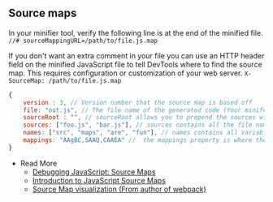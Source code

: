 ## Source maps
In your minifier tool, verify the following line is at the end of the minified file.
`//# sourceMappingURL=/path/to/file.js.map`

If you don't want an extra comment in your file you can use an HTTP header field on the minified JavaScript file to tell DevTools where to find the source map. This requires configuration or customization of your web server.
`X-SourceMap: /path/to/file.js.map`

```js
{
    version : 3, // Version number that the source map is based off
    file: "out.js", // The file name of the generated code (Your minifed/combined production file)
    sourceRoot : "", // sourceRoot allows you to prepend the sources with a folder structure – this is also a space saving technique
    sources: ["foo.js", "bar.js"], // sources contains all the file names that were combined
    names: ["src", "maps", "are", "fun"], // names contains all variable/method names that appear throughout your code.
    mappings: "AAgBC,SAAQ,CAAEA" //  the mappings property is where the magic happens using Base64 VLQ values. The real space saving is done here.
}
```

- Read More
  - [Debugging JavaScript: Source Maps](https://developer.chrome.com/devtools/docs/javascript-debugging#source-maps)
  - [Introduction to JavaScript Source Maps](http://www.html5rocks.com/en/tutorials/developertools/sourcemaps/)
  - [Source Map visualization (From author of webpack)](http://sokra.github.io/source-map-visualization/)
